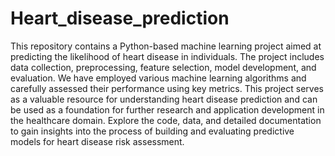 # Heart_disease_prediction

This repository contains a Python-based machine learning project aimed at predicting the likelihood of heart disease in individuals. The project includes data collection, preprocessing, feature selection, model development, and evaluation. We have employed various machine learning algorithms and carefully assessed their performance using key metrics. This project serves as a valuable resource for understanding heart disease prediction and can be used as a foundation for further research and application development in the healthcare domain. Explore the code, data, and detailed documentation to gain insights into the process of building and evaluating predictive models for heart disease risk assessment.
